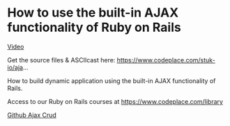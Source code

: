 # How to use the built-in AJAX functionality of Ruby on Rails
[Video](https://www.youtube.com/watch?v=2Il7PPhen3o)

Get the source files & ASCIIcast here: https://www.codeplace.com/stuk-io/aja...

How to build dynamic application using the built-in AJAX functionality of Rails.

Access to our Ruby on Rails courses at https://www.codeplace.com/library

[Github Ajax Crud](https://github.com/stukio/ajax_crud)  

